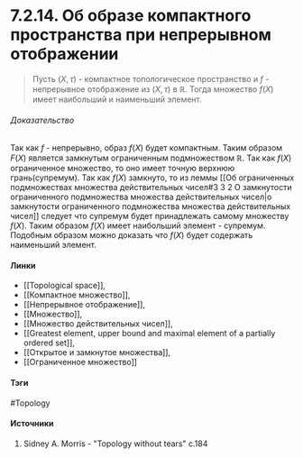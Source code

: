 # 7.2.14. Об образе компактного пространства при непрерывном отображении
>Пусть $(X,\tau)$ - компактное топологическое пространство и $f$ - непрерывное отображение из $(X,\tau)$ в $\mathbb{R}$. Тогда множество $f(X)$ имеет наибольший и наименьший элемент.
###### Доказательство
Так как $f$ - непрерывно, образ $f(X)$ будет компактным. Таким образом $F(X)$ является замкнутым ограниченным подмножеством $\mathbb{R}$. Так как $f(X)$ ограниченное множество, то оно имеет точную верхнюю грань(супремум). Так как $f(X)$ замкнуто, то из леммы [[Об ограниченных подмножествах множества действительных чисел#3 3 2 О замкнутости ограниченного подмножества множества действительных чисел|о замкнутости ограниченного подмножества множества действительных чисел]] следует что супремум будет принадлежать самому множеству $f(X)$. Таким образом $f(X)$ имеет наибольший элемент - супремум. Подобным образом можно доказать что $f(X)$ будет содержать наименьший элемент.
#### Линки
- [[Topological space]],
- [[Компактное множество]],
- [[Непрерывное отображение]],
- [[Множество]],
- [[Множество действительных чисел]],
- [[Greatest element, upper bound and maximal element of a partially ordered set]],
- [[Открытое и замкнутое множества]],
- [[Ограниченное множество]]
#### Тэги
 #Topology 
#### Источники
1. Sidney A. Morris - "Topology without tears" c.184
